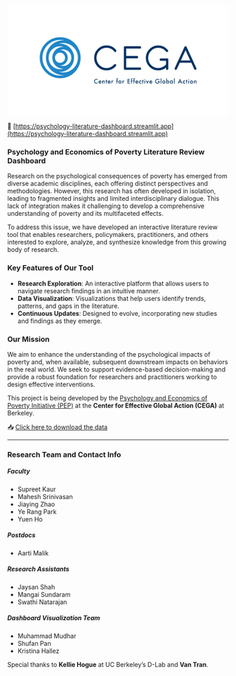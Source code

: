 ![CEGA Logo](streamlit/logo.png)

🔗 [https://psychology-literature-dashboard.streamlit.app](https://psychology-literature-dashboard.streamlit.app)  
### Psychology and Economics of Poverty Literature Review Dashboard

Research on the psychological consequences of poverty has emerged from diverse academic disciplines, each offering distinct perspectives and methodologies. However, this research has often developed in isolation, leading to fragmented insights and limited interdisciplinary dialogue. This lack of integration makes it challenging to develop a comprehensive understanding of poverty and its multifaceted effects.

To address this issue, we have developed an interactive literature review tool that enables researchers, policymakers, practitioners, and others interested to explore, analyze, and synthesize knowledge from this growing body of research.

### Key Features of Our Tool

- **Research Exploration**: An interactive platform that allows users to navigate research findings in an intuitive manner.
- **Data Visualization**: Visualizations that help users identify trends, patterns, and gaps in the literature.
- **Continuous Updates**: Designed to evolve, incorporating new studies and findings as they emerge.

### Our Mission

We aim to enhance the understanding of the psychological impacts of poverty and, when available, subsequent downstream impacts on behaviors in the real world. We seek to support evidence-based decision-making and provide a robust foundation for researchers and practitioners working to design effective interventions.

This project is being developed by the [Psychology and Economics of Poverty Initiative (PEP)](https://cega.berkeley.edu/collection/psychology-and-economics-of-poverty/) at the **Center for Effective Global Action (CEGA)** at Berkeley.

📥 [Click here to download the data](https://docs.google.com/spreadsheets/d/1npkoU3RmhnKTSKsk_BbXerrSrHtbmyaPXcjO8YSJlUI/edit?gid=1950861456#gid=1950861456)

---

### Research Team and Contact Info

##### Faculty
- Supreet Kaur  
- Mahesh Srinivasan  
- Jiaying Zhao  
- Ye Rang Park  
- Yuen Ho  

##### Postdocs
- Aarti Malik

##### Research Assistants
- Jaysan Shah  
- Mangai Sundaram  
- Swathi Natarajan  

##### Dashboard Visualization Team
- Muhammad Mudhar  
- Shufan Pan  
- Kristina Hallez  

Special thanks to **Kellie Hogue** at UC Berkeley’s D-Lab and **Van Tran**.

